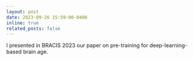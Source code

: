 ```yaml
---
layout: post
date: 2023-09-26 15:59:00-0400
inline: true
related_posts: false
---
```


I presented in BRACIS 2023 our paper on pre-training for deep-learning-based brain age.

